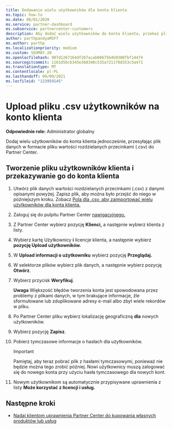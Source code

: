 ```yaml
---
title: Dodawanie wielu użytkowników dla konta klienta
ms.topic: how-to
ms.date: 08/01/2020
ms.service: partner-dashboard
ms.subservice: partnercenter-customers
description: Aby dodać wielu użytkowników do konta klienta, przekaż plik danych do usługi Partner Center przy użyciu formatu pliku wartości rozdzielanych przecinkami (.csv).
author: parthpandyaMSFT
ms.author: parthp
ms.localizationpriority: medium
ms.custom: SEOMAY.20
ms.openlocfilehash: 907d1267164df267acab08675b4b9388fbf14474
ms.sourcegitcommit: 1161d5bcb345e368348c535a7211f0d353c5a471
ms.translationtype: MT
ms.contentlocale: pl-PL
ms.lasthandoff: 09/09/2021
ms.locfileid: "123959145"
---
```

# <a name="upload-a-csv-file-of-users-to-a-customers-account"></a>Upload pliku .csv użytkowników na konto klienta


**Odpowiednie role:** Administrator globalny

Dodaj wielu użytkowników do konta klienta jednocześnie, przesyłając plik danych w formacie pliku wartości rozdzielanych przecinkami (.csv) do Partner Center. 

## <a name="create-the-file-of-customer-users-and-upload-to-customer-account"></a>Tworzenie pliku użytkowników klienta i przekazywanie go do konta klienta

1. Utwórz plik danych wartości rozdzielanych przecinkami (.csv) z danymi opisanymi powyżej. Zapisz plik, aby można było przejść do niego w późniejszym kroku. Zobacz [Pola dla .csv, aby zaimportować wielu użytkowników dla konta klienta.](file-customer-users.md) 

2. Zaloguj się do pulpitu Partner Center [nawigacyjnego.](https://partner.microsoft.com/dashboard)

3. Z Partner Center wybierz pozycję **Klienci,** a następnie wybierz klienta z listy.

4. Wybierz kartę Użytkownicy **i** licencje klienta, a następnie wybierz **pozycję Upload użytkowników.**

5. W **Upload informacji o użytkowniku** wybierz pozycję **Przeglądaj.**

6. W selektorze plików wybierz plik danych, a następnie wybierz pozycję **Otwórz**.

7. Wybierz przycisk **Weryfikuj**.

    **Uwaga**  Większość błędów tworzenia konta jest spowodowana przez problemy z plikami danych, w tym brakujące informacje, źle sformułowane lub zduplikowane adresy e-mail albo zbyt wiele rekordów w pliku.

8. Po Partner Center pliku wybierz lokalizację geograficzną **dla** nowych użytkowników.
9. Wybierz pozycję **Zapisz**.
10. Pobierz tymczasowe informacje o hasłach dla użytkowników.

    >[!IMPORTANT]
    > Pamiętaj, aby teraz pobrać plik z hasłami tymczasowymi, ponieważ nie będzie można tego zrobić później. Nowi użytkownicy muszą zalogować się do nowego konta przy użyciu hasła tymczasowego dla nowych kont.

11. Nowym użytkownikom są automatycznie przypisywane uprawnienia z listy **Może korzystać z licencji i usług.** 

## <a name="next-steps"></a>Następne kroki

- [Nadaj klientom uprawnienia Partner Center do kupowania własnych produktów lub usług](give-customers-permission.md)
